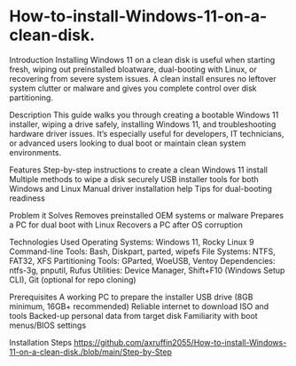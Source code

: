 # How-to-install-Windows-11-on-a-clean-disk.

Introduction
Installing Windows 11 on a clean disk is useful when starting fresh, wiping out preinstalled bloatware, 
dual-booting with Linux, or recovering from severe system issues. A clean install ensures no leftover system 
clutter or malware and gives you complete control over disk partitioning.

Description
This guide walks you through creating a bootable Windows 11 installer, wiping a drive safely, installing Windows 11, 
and troubleshooting hardware driver issues. It’s especially useful for developers, IT technicians, or advanced 
users looking to dual boot or maintain clean system environments.

Features
Step-by-step instructions to create a clean Windows 11 install
Multiple methods to wipe a disk securely
USB installer tools for both Windows and Linux
Manual driver installation help
Tips for dual-booting readiness


Problem it Solves
Removes preinstalled OEM systems or malware
Prepares a PC for dual boot with Linux
Recovers a PC after OS corruption

Technologies Used
Operating Systems: Windows 11, Rocky Linux 9
Command-line Tools: Bash, Diskpart, parted, wipefs
File Systems: NTFS, FAT32, XFS
Partitioning Tools: GParted, WoeUSB, Ventoy
Dependencies: ntfs-3g, pnputil, Rufus
Utilities: Device Manager, Shift+F10 (Windows Setup CLI), Git (optional for repo cloning)

Prerequisites
A working PC to prepare the installer
USB drive (8GB minimum, 16GB+ recommended)
Reliable internet to download ISO and tools
Backed-up personal data from target disk
Familiarity with boot menus/BIOS settings

Installation Steps
https://github.com/axruffin2055/How-to-install-Windows-11-on-a-clean-disk./blob/main/Step-by-Step
